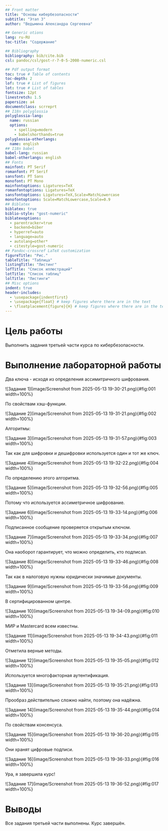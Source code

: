```yaml
---
## Front matter
title: "Основы кибербезопасности" 
subtitle: "Этап 3"
author: "Ведьмина Александра Сергеевна"

## Generic otions
lang: ru-RU
toc-title: "Содержание"

## Bibliography
bibliography: bib/cite.bib
csl: pandoc/csl/gost-r-7-0-5-2008-numeric.csl

## Pdf output format
toc: true # Table of contents
toc-depth: 2
lof: true # List of figures
lot: true # List of tables
fontsize: 12pt
linestretch: 1.5
papersize: a4
documentclass: scrreprt
## I18n polyglossia
polyglossia-lang:
  name: russian
  options:
	- spelling=modern
	- babelshorthands=true
polyglossia-otherlangs:
  name: english
## I18n babel
babel-lang: russian
babel-otherlangs: english
## Fonts
mainfont: PT Serif
romanfont: PT Serif
sansfont: PT Sans
monofont: PT Mono
mainfontoptions: Ligatures=TeX
romanfontoptions: Ligatures=TeX
sansfontoptions: Ligatures=TeX,Scale=MatchLowercase
monofontoptions: Scale=MatchLowercase,Scale=0.9
## Biblatex
biblatex: true
biblio-style: "gost-numeric"
biblatexoptions:
  - parentracker=true
  - backend=biber
  - hyperref=auto
  - language=auto
  - autolang=other*
  - citestyle=gost-numeric
## Pandoc-crossref LaTeX customization
figureTitle: "Рис."
tableTitle: "Таблица"
listingTitle: "Листинг"
lofTitle: "Список иллюстраций"
lotTitle: "Список таблиц"
lolTitle: "Листинги"
## Misc options
indent: true
header-includes:
  - \usepackage{indentfirst}
  - \usepackage{float} # keep figures where there are in the text
  - \floatplacement{figure}{H} # keep figures where there are in the text
---
```


# Цель работы

Выполнить задания третьей части курса по кибербезопасности.

# Выполнение лабораторной работы

Два ключа - исходя из определения ассимитричного шифрования.

![Задание 1](image/Screenshot from 2025-05-13 19-30-21.png){#fig:001 width=100%}

По свойствам хэш-функции.

![Задание 2](image/Screenshot from 2025-05-13 19-31-21.png){#fig:002 width=100%}

Алгоритмы:

![Задание 3](image/Screenshot from 2025-05-13 19-31-57.png){#fig:003 width=100%}

Так как для шифровки и дешифровки используется один и тот же ключ.

![Задание 4](image/Screenshot from 2025-05-13 19-32-22.png){#fig:004 width=100%}

По определению этого алгоритма.

![Задание 5](image/Screenshot from 2025-05-13 19-32-56.png){#fig:005 width=100%}

Потому что используется ассиметричное шифрование.

![Задание 6](image/Screenshot from 2025-05-13 19-33-14.png){#fig:006 width=100%}

Подписанное сообщение проверяется открытым ключом.

![Задание 7](image/Screenshot from 2025-05-13 19-33-34.png){#fig:007 width=100%}

Она наоборот гарантирует, что можно определить, кто подписал.

![Задание 8](image/Screenshot from 2025-05-13 19-33-46.png){#fig:008 width=100%}

Так как в налоговую нужны юридически значимые документы.

![Задание 9](image/Screenshot from 2025-05-13 19-33-56.png){#fig:009 width=100%}

В сертифицированном центре.

![Задание 10](image/Screenshot from 2025-05-13 19-34-09.png){#fig:010 width=100%}

МИР и Mastercard всем известны.

![Задание 11](image/Screenshot from 2025-05-13 19-34-43.png){#fig:011 width=100%}

Отметила верные методы.

![Задание 12](image/Screenshot from 2025-05-13 19-35-05.png){#fig:012 width=100%}

Используется многофакторная аутентификация.

![Задание 13](image/Screenshot from 2025-05-13 19-35-21.png){#fig:013 width=100%}

Прообраз действительно сложно найти, поэтому она надёжна.

![Задание 14](image/Screenshot from 2025-05-13 19-35-44.png){#fig:014 width=100%}

По свойствам консенсуса.

![Задание 15](image/Screenshot from 2025-05-13 19-36-20.png){#fig:015 width=100%}

Они хранят цифровые подписи.

![Задание 16](image/Screenshot from 2025-05-13 19-36-33.png){#fig:016 width=100%}

Ура, я завершила курс!

![Задание 17](image/Screenshot from 2025-05-13 19-36-52.png){#fig:017 width=100%}

# Выводы

Все задания третьей части выполнены. Курс завершён.


